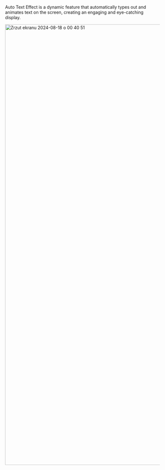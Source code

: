 Auto Text Effect is a dynamic feature that automatically types out and animates text on the screen, creating an engaging and eye-catching display.

<img width="1437" alt="Zrzut ekranu 2024-08-18 o 00 40 51" src="https://github.com/user-attachments/assets/fca9d451-b606-4f77-8da9-5cd25a06800d">
